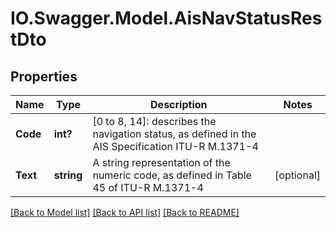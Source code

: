# IO.Swagger.Model.AisNavStatusRestDto
## Properties

Name | Type | Description | Notes
------------ | ------------- | ------------- | -------------
**Code** | **int?** | [0 to 8, 14]: describes the navigation status, as defined in the AIS Specification ITU-R M.1371-4 | 
**Text** | **string** | A string representation of the numeric code, as defined in Table 45 of ITU-R M.1371-4 | [optional] 

[[Back to Model list]](../README.md#documentation-for-models) [[Back to API list]](../README.md#documentation-for-api-endpoints) [[Back to README]](../README.md)

